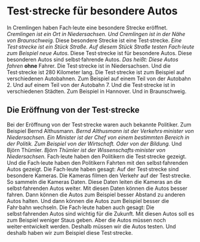 # Test·strecke für besondere Autos

In Cremlingen haben Fach·leute eine besondere Strecke eröffnet. 
*Cremlingen ist ein Ort in Niedersachsen.* 
*Und Cremlingen ist in der Nähe von Braunschweig.* Diese besondere Strecke ist eine Test·strecke. 
*Eine Test·strecke ist ein Stück Straße.* 
*Auf diesem Stück Straße testen Fach·leute zum Beispiel neue Autos.* Diese Test·strecke ist für besondere Autos. Diese besonderen Autos sind selbst·fahrende Autos. *Das heißt:* 
*Diese Autos fahren* **ohne** Fahrer. 
Die Test·strecke ist in Niedersachsen. Und die Test·strecke ist 280 Kilometer lang. Die Test·strecke ist zum Beispiel auf verschiedenen Autobahnen. Zum Beispiel auf einem Teil von der Autobahn 2. Und auf einem Teil von der Autobahn 7. Und die Test·strecke ist in verschiedenen Städten. Zum Beispiel in Hannover. Und in Braunschweig. 

## Die Eröffnung von der Test·strecke
Bei der Eröffnung von der Test·strecke waren auch bekannte Politiker. Zum Beispiel Bernd Althusmann. 
*Bernd Althusmann ist der Verkehrs·minister von Niedersachsen.* 
*Ein Minister ist der Chef von einem bestimmten Bereich in der Politik.* 
*Zum Beispiel von der Wirtschaft.* 
*Oder von der Bildung.* Und Björn Thümler. 
*Björn Thümler ist der Wissenschafts·minister von Niedersachsen.* Fach·leute haben den Politikern die Test·strecke gezeigt. Und die Fach·leute haben den Politikern Fahrten mit den selbst·fahrenden Autos gezeigt. Die Fach·leute haben gesagt: Auf der Test·strecke sind besondere Kameras. Die Kameras filmen den Verkehr auf der Test·strecke. So sammeln die Kameras Daten. Diese Daten leiten die Kameras an die selbst·fahrenden Autos weiter. Mit diesen Daten können die Autos besser fahren. Dann können die Autos zum Beispiel besser Abstand zu anderen Autos halten. Und dann können die Autos zum Beispiel besser die Fahr·bahn wechseln. Die Fach·leute haben auch gesagt: Die selbst·fahrenden Autos sind wichtig für die Zukunft. Mit diesen Autos soll es zum Beispiel weniger Staus geben. Aber die Autos müssen noch weiter·entwickelt werden. Deshalb müssen wir die Autos testen. Und deshalb haben wir zum Beispiel diese Test·strecke. 
